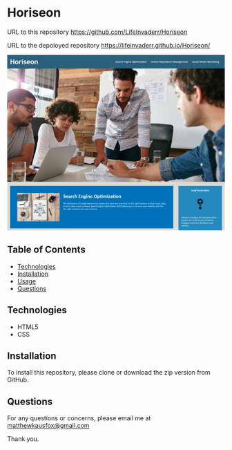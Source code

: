 # Horiseon
URL to this repository https://github.com/LifeInvaderr/Horiseon

URL to the depoloyed repository https://lifeinvaderr.github.io/Horiseon/
    
![Horiseon Web Page](assets/images/Horiseon_Web_img.png)

## Table of Contents
* [Technologies](#technologies)
* [Installation](#installation)
* [Usage](#usage)
* [Questions](#questions)

## Technologies
* HTML5
* CSS

## Installation
To install this repository, please clone or download the zip version from GitHub.

## Questions

For any questions or concerns, please email me at matthewkausfox@gmail.com

Thank you.